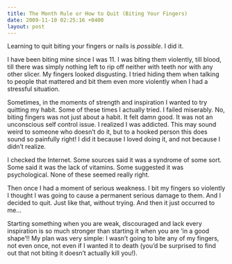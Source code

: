 ```yaml
---
title: The Month Rule or How to Quit (Biting Your Fingers)
date: 2009-11-10 02:25:16 +0400
layout: post
---
```

Learning to quit biting your fingers or nails is _possible_. I did it.

I have been biting mine since I was 11. I was biting them violently, till blood, till there was simply nothing left to rip off neither with teeth nor with any other slicer. My fingers looked disgusting. I tried hiding them when talking to people that mattered and bit them even more violently when I had a stressful situation.

Sometimes, in the moments of strength and inspiration I wanted to try quitting my habit. Some of these times I actually tried. I failed miserably. No, biting fingers was not just about a habit. It felt damn good. It was not an unconscious self control issue. I realized I was addicted. This may sound weird to someone who doesn’t do it, but to a hooked person this does sound so painfully right! I did it because I loved doing it, and not because I didn’t realize.

I checked the Internet. Some sources said it was a syndrome of some sort. Some said it was the lack of vitamins. Some suggested it was psychological. None of these seemed really right.

Then once I had a moment of serious weakness. I bit my fingers so violently I thought I was going to cause a permanent serious damage to them. And I decided to quit. Just like that, without trying. And then it just occurred to me…

Starting something when you are weak, discouraged and lack every inspiration is so much stronger than starting it when you are ‘in a good shape’!! My plan was very simple: I wasn’t going to bite any of my fingers, not even once, not even if I wanted it to death (you’d be surprised to find out that not biting it doesn’t actually kill you!).